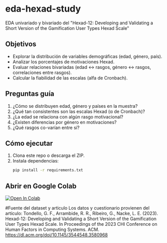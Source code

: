 # eda-hexad-study
EDA univariado y bivariado del "Hexad-12: Developing and Validating a Short Version of the Gamification User Types Hexad Scale"

## Objetivos
- Explorar la distribución de variables demográficas (edad, género, país).
- Analizar los porcentajes de motivaciones Hexad.
- Evaluar relaciones bivariadas (edad ↔ rasgos, género ↔ rasgos, correlaciones entre rasgos).
- Calcular la fiabilidad de las escalas (alfa de Cronbach).

## Preguntas guía
1. ¿Cómo se distribuyen edad, género y países en la muestra?
2. ¿Qué tan consistentes son las escalas Hexad (α de Cronbach)?
3. ¿La edad se relaciona con algún rasgo motivacional?
4. ¿Existen diferencias por género en motivaciones?
5. ¿Qué rasgos co-varían entre sí?

## Cómo ejecutar
1. Clona este repo o descarga el ZIP.  
2. Instala dependencias:
   ```bash
   pip install -r requirements.txt

## Abrir en Google Colab

[![Open In Colab](https://colab.research.google.com/assets/colab-badge.svg)](
https://colab.research.google.com/github/JesusConnolly/eda-hexad-study2/blob/main/notebooks/EDA_HEXAD12.ipynb)


#Fuente del dataset y articulo
Los datos y cuestionario provienen del artículo:
Tondello, G. F., Arrambide, R. R., Ribeiro, G., Nacke, L. E. (2023). Hexad-12: Developing and Validating a Short Version of the Gamification User Types Hexad Scale. In Proceedings of the 2023 CHI Conference on Human Factors in Computing Systems. ACM.
https://dl.acm.org/doi/10.1145/3544548.3580968
